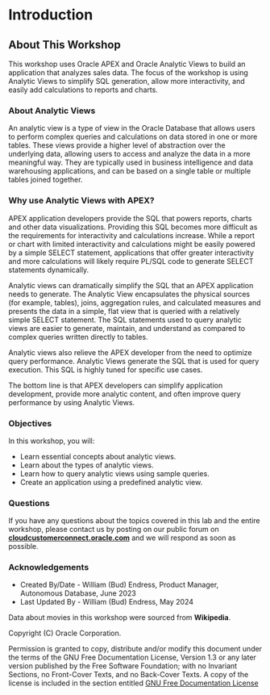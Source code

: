 # Introduction

## About This Workshop

This workshop uses Oracle APEX and Oracle Analytic Views to build an application that analyzes sales data. The focus of the workshop is using Analytic Views to simplify SQL generation, allow more interactivity, and easily add calculations to reports and charts.

### About Analytic Views

An analytic view is a type of view in the Oracle Database that allows users to perform complex queries and calculations on data stored in one or more tables. These views provide a higher level of abstraction over the underlying data, allowing users to access and analyze the data in a more meaningful way.  They are typically used in business intelligence and data warehousing applications, and can be based on a single table or multiple tables joined together.

### Why use Analytic Views with APEX?

APEX application developers provide the SQL that powers reports, charts and other data visualizations.  Providing this SQL becomes more difficult as the requirements for interactivity and calculations increase. While a report or chart with limited interactivity and calculations might be easily powered by a simple  SELECT statement, applications that offer greater interactivity and more calculations will likely require PL/SQL code to generate SELECT statements dynamically.

Analytic views can dramatically simplify the SQL that an APEX application needs to generate. The Analytic View encapsulates the physical sources (for example, tables), joins, aggregation rules, and calculated measures and presents the data in a simple, flat view that is queried with a relatively simple SELECT statement.  The SQL statements used to query analytic views are easier to generate, maintain, and understand as compared to complex queries written directly to tables.

Analytic views also relieve the APEX developer from the need to optimize query performance. Analytic Views generate the SQL that is used for query execution. This SQL is highly tuned for specific use cases.

The bottom line is that APEX developers can simplify application development, provide more analytic content, and often improve query performance by using Analytic Views.

### Objectives

In this workshop, you will:

- Learn essential concepts about analytic views.
- Learn about the types of analytic views.
- Learn how to query analytic views using sample queries.
- Create an application using a predefined analytic view.

### Questions

If you have any questions about the topics covered in this lab and the entire workshop, please contact us by posting on our public forum on **[cloudcustomerconnect.oracle.com](https://cloudcustomerconnect.oracle.com/resources/32a53f8587/)**  and we will respond as soon as possible.

### Acknowledgements

- Created By/Date - William (Bud) Endress, Product Manager, Autonomous Database, June 2023
- Last Updated By - William (Bud) Endress, May 2024

Data about movies in this workshop were sourced from **Wikipedia**.

Copyright (C)  Oracle Corporation.

Permission is granted to copy, distribute and/or modify this document
under the terms of the GNU Free Documentation License, Version 1.3
or any later version published by the Free Software Foundation;
with no Invariant Sections, no Front-Cover Texts, and no Back-Cover Texts.
A copy of the license is included in the section entitled [GNU Free Documentation License](files/gnu-free-documentation-license.txt)